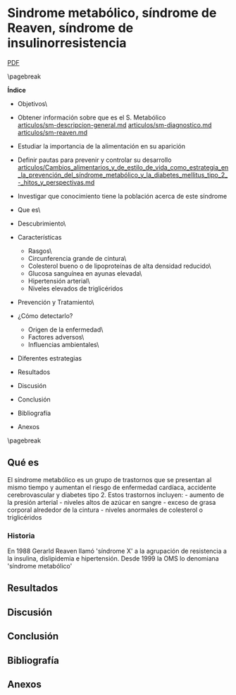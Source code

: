 Sindrome metabólico, síndrome de Reaven, síndrome de insulinorresistencia
=========================================================================

[PDF](./tfc-sindrome-metabolico.pdf)

\pagebreak

**Índice**

-   Objetivos\
-   Obtener información sobre que es el S. Metabólico\
    [articulos/sm-descripcion-general.md](articulos/sm-descripcion-general.md)
    [articulos/sm-diagnostico.md](articulos/sm-diagnostico.md)
    [articulos/sm-reaven.md](articulos/sm-reaven.md)

-   Estudiar la importancia de la alimentación en su aparición

-   Definir pautas para prevenir y controlar su desarrollo\
    [articulos/Cambios\_alimentarios\_y\_de\_estilo\_de\_vida\_como\_estrategia\_en\_la\_prevención\_del\_síndrome\_metabólico\_y\_la\_diabetes\_mellitus\_tipo\_2\_-\_hitos\_y\_perspectivas.md](articulos/Cambios_alimentarios_y_de_estilo_de_vida_como_estrategia_en_la_prevención_del_síndrome_metabólico_y_la_diabetes_mellitus_tipo_2_-_hitos_y_perspectivas.md)
-   Investigar que conocimiento tiene la población acerca de este
    síndrome

-   Que es\
-   Descubrimiento\
-   Características
    -   Rasgos\
    -   Circunferencia grande de cintura\
    -   Colesterol bueno o de lipoproteínas de alta densidad reducido\
    -   Glucosa sanguínea en ayunas elevada\
    -   Hipertensión arterial\
    -   Niveles elevados de triglicéridos
-   Prevención y Tratamiento\
-   ¿Cómo detectarlo?
    -   Origen de la enfermedad\
    -   Factores adversos\
    -   Influencias ambientales\
-   Diferentes estrategias

-   Resultados

-   Discusión

-   Conclusión

-   Bibliografía

-   Anexos

\pagebreak

Qué es
------

El síndrome metabólico es un grupo de trastornos que se presentan al
mismo tiempo y aumentan el riesgo de enfermedad cardíaca, accidente
cerebrovascular y diabetes tipo 2. Estos trastornos incluyen: - aumento
de la presión arterial - niveles altos de azúcar en sangre - exceso de
grasa corporal alrededor de la cintura - niveles anormales de colesterol
o triglicéridos

### Historia

En 1988 Gerarld Reaven llamó 'síndrome X' a la agrupación de resistencia
a la insulina, dislipidemia e hipertensión. Desde 1999 la OMS lo
denomiana 'síndrome metabólico'

Resultados
----------

Discusión
---------

Conclusión
----------

Bibliografía
------------

Anexos
------
